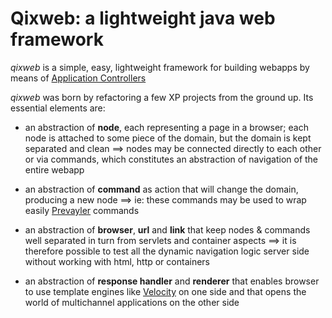 Qixweb: a lightweight java web framework
======

*qixweb* is a simple, easy, lightweight framework for building webapps by means of [Application Controllers](http://www.martinfowler.com/eaaCatalog/applicationController.html)

*qixweb* was born by refactoring a few XP projects from the ground up. 
Its essential elements are:

* an abstraction of __node__, each representing a page in a browser; each node is attached to some piece of the domain, but the domain is kept separated and clean ==> nodes may be connected directly to each other or via commands, which constitutes an abstraction of navigation of the entire webapp

* an abstraction of __command__ as action that will change the domain, producing a new node ==> ie: these commands may be used to wrap easily [Prevayler](http://prevayler.org/) commands

* an abstraction of __browser__, __url__ and __link__ that keep nodes & commands well separated in turn from servlets and container aspects ==> it is therefore possible to test all the dynamic navigation logic server side without working with html, http or containers

* an abstraction of __response handler__ and __renderer__ that enables browser to use template engines like [Velocity](http://velocity.apache.org/) on one side and that opens the world of multichannel applications on the other side
